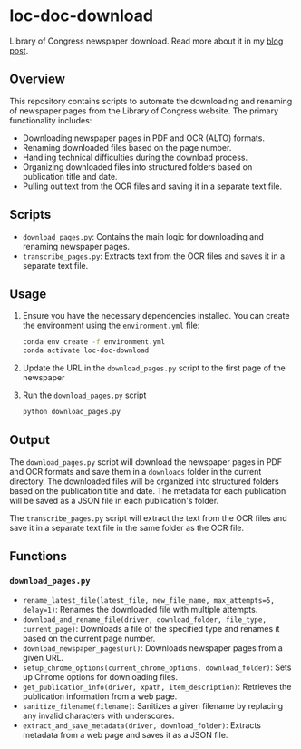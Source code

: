 # loc-doc-download
Library of Congress newspaper download. Read more about it in my [blog post](https://lindsay.codes/posts/library-of-congress-download/).

## Overview
This repository contains scripts to automate the downloading and renaming of newspaper pages from the Library of Congress website. The primary functionality includes:

- Downloading newspaper pages in PDF and OCR (ALTO) formats.
- Renaming downloaded files based on the page number.
- Handling technical difficulties during the download process.
- Organizing downloaded files into structured folders based on publication title and date.
- Pulling out text from the OCR files and saving it in a separate text file.

## Scripts
- `download_pages.py`: Contains the main logic for downloading and renaming newspaper pages.
- `transcribe_pages.py`: Extracts text from the OCR files and saves it in a separate text file.

## Usage
1. Ensure you have the necessary dependencies installed. You can create the environment using the `environment.yml` file:
    ```sh
    conda env create -f environment.yml
    conda activate loc-doc-download
    ```

2. Update the URL in the `download_pages.py` script to the first page of the newspaper

2. Run the `download_pages.py` script
    ```sh
    python download_pages.py
    ```

## Output

The `download_pages.py` script will download the newspaper pages in PDF and OCR formats and save them in a `downloads` folder in the current directory. The downloaded files will be organized into structured folders based on the publication title and date. The metadata for each publication will be saved as a JSON file in each publication's folder.

The `transcribe_pages.py` script will extract the text from the OCR files and save it in a separate text file in the same folder as the OCR file.


## Functions
### `download_pages.py`
- `rename_latest_file(latest_file, new_file_name, max_attempts=5, delay=1)`: Renames the downloaded file with multiple attempts.
- `download_and_rename_file(driver, download_folder, file_type, current_page)`: Downloads a file of the specified type and renames it based on the current page number.
- `download_newspaper_pages(url)`: Downloads newspaper pages from a given URL.
- `setup_chrome_options(current_chrome_options, download_folder)`: Sets up Chrome options for downloading files.
- `get_publication_info(driver, xpath, item_description)`: Retrieves the publication information from a web page.
- `sanitize_filename(filename)`: Sanitizes a given filename by replacing any invalid characters with underscores.
- `extract_and_save_metadata(driver, download_folder)`: Extracts metadata from a web page and saves it as a JSON file.
